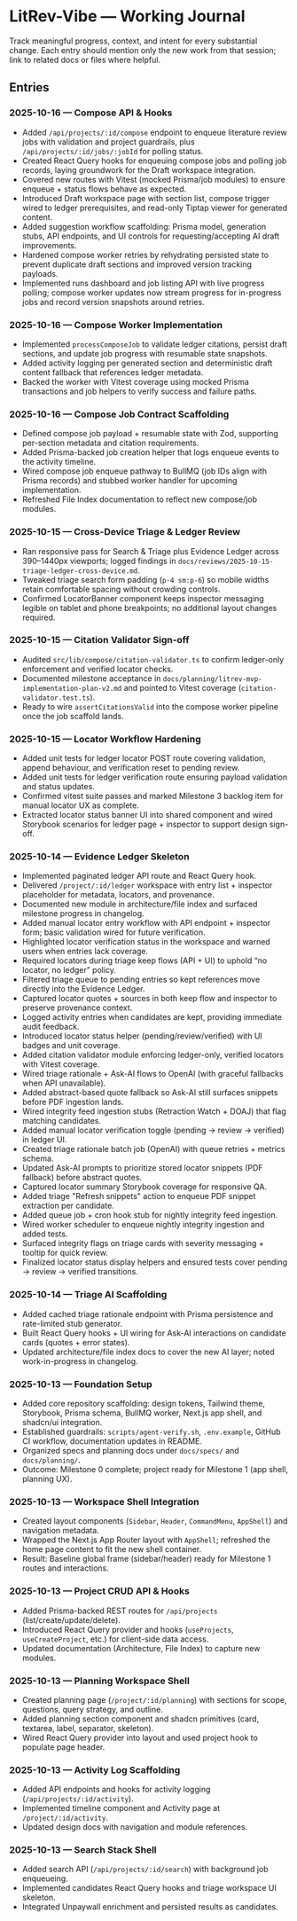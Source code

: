 # LitRev-Vibe — Working Journal

Track meaningful progress, context, and intent for every substantial change. Each entry should mention only the new work from that session; link to related docs or files where helpful.

## Entries

### 2025-10-16 — Compose API & Hooks
- Added `/api/projects/:id/compose` endpoint to enqueue literature review jobs with validation and project guardrails, plus `/api/projects/:id/jobs/:jobId` for polling status.
- Created React Query hooks for enqueuing compose jobs and polling job records, laying groundwork for the Draft workspace integration.
- Covered new routes with Vitest (mocked Prisma/job modules) to ensure enqueue + status flows behave as expected.
- Introduced Draft workspace page with section list, compose trigger wired to ledger prerequisites, and read-only Tiptap viewer for generated content.
- Added suggestion workflow scaffolding: Prisma model, generation stubs, API endpoints, and UI controls for requesting/accepting AI draft improvements.
- Hardened compose worker retries by rehydrating persisted state to prevent duplicate draft sections and improved version tracking payloads.
- Implemented runs dashboard and job listing API with live progress polling; compose worker updates now stream progress for in-progress jobs and record version snapshots around retries.

### 2025-10-16 — Compose Worker Implementation
- Implemented `processComposeJob` to validate ledger citations, persist draft sections, and update job progress with resumable state snapshots.
- Added activity logging per generated section and deterministic draft content fallback that references ledger metadata.
- Backed the worker with Vitest coverage using mocked Prisma transactions and job helpers to verify success and failure paths.

### 2025-10-16 — Compose Job Contract Scaffolding
- Defined compose job payload + resumable state with Zod, supporting per-section metadata and citation requirements.
- Added Prisma-backed job creation helper that logs enqueue events to the activity timeline.
- Wired compose job enqueue pathway to BullMQ (job IDs align with Prisma records) and stubbed worker handler for upcoming implementation.
- Refreshed File Index documentation to reflect new compose/job modules.

### 2025-10-15 — Cross-Device Triage & Ledger Review
- Ran responsive pass for Search & Triage plus Evidence Ledger across 390–1440px viewports; logged findings in `docs/reviews/2025-10-15-triage-ledger-cross-device.md`.
- Tweaked triage search form padding (`p-4 sm:p-6`) so mobile widths retain comfortable spacing without crowding controls.
- Confirmed LocatorBanner component keeps inspector messaging legible on tablet and phone breakpoints; no additional layout changes required.

### 2025-10-15 — Citation Validator Sign-off
- Audited `src/lib/compose/citation-validator.ts` to confirm ledger-only enforcement and verified locator checks.
- Documented milestone acceptance in `docs/planning/litrev-mvp-implementation-plan-v2.md` and pointed to Vitest coverage (`citation-validator.test.ts`).
- Ready to wire `assertCitationsValid` into the compose worker pipeline once the job scaffold lands.

### 2025-10-15 — Locator Workflow Hardening
- Added unit tests for ledger locator POST route covering validation, append behaviour, and verification reset to pending review.
- Added unit tests for ledger verification route ensuring payload validation and status updates.
- Confirmed vitest suite passes and marked Milestone 3 backlog item for manual locator UX as complete.
- Extracted locator status banner UI into shared component and wired Storybook scenarios for ledger page + inspector to support design sign-off.

### 2025-10-14 — Evidence Ledger Skeleton
- Implemented paginated ledger API route and React Query hook.
- Delivered `/project/:id/ledger` workspace with entry list + inspector placeholder for metadata, locators, and provenance.
- Documented new module in architecture/file index and surfaced milestone progress in changelog.
- Added manual locator entry workflow with API endpoint + inspector form; basic validation wired for future verification.
- Highlighted locator verification status in the workspace and warned users when entries lack coverage.
- Required locators during triage keep flows (API + UI) to uphold “no locator, no ledger” policy.
- Filtered triage queue to pending entries so kept references move directly into the Evidence Ledger.
- Captured locator quotes + sources in both keep flow and inspector to preserve provenance context.
- Logged activity entries when candidates are kept, providing immediate audit feedback.
- Introduced locator status helper (pending/review/verified) with UI badges and unit coverage.
- Added citation validator module enforcing ledger-only, verified locators with Vitest coverage.
- Wired triage rationale + Ask-AI flows to OpenAI (with graceful fallbacks when API unavailable).
- Added abstract-based quote fallback so Ask-AI still surfaces snippets before PDF ingestion lands.
- Wired integrity feed ingestion stubs (Retraction Watch + DOAJ) that flag matching candidates.
- Added manual locator verification toggle (pending → review → verified) in ledger UI.
- Created triage rationale batch job (OpenAI) with queue retries + metrics schema.
- Updated Ask-AI prompts to prioritize stored locator snippets (PDF fallback) before abstract quotes.
- Captured locator summary Storybook coverage for responsive QA.
- Added triage "Refresh snippets" action to enqueue PDF snippet extraction per candidate.
- Added queue job + cron hook stub for nightly integrity feed ingestion.
- Wired worker scheduler to enqueue nightly integrity ingestion and added tests.
- Surfaced integrity flags on triage cards with severity messaging + tooltip for quick review.
- Finalized locator status display helpers and ensured tests cover pending → review → verified transitions.

### 2025-10-14 — Triage AI Scaffolding
- Added cached triage rationale endpoint with Prisma persistence and rate-limited stub generator.
- Built React Query hooks + UI wiring for Ask-AI interactions on candidate cards (quotes + error states).
- Updated architecture/file index docs to cover the new AI layer; noted work-in-progress in changelog.

### 2025-10-13 — Foundation Setup
- Added core repository scaffolding: design tokens, Tailwind theme, Storybook, Prisma schema, BullMQ worker, Next.js app shell, and shadcn/ui integration.
- Established guardrails: `scripts/agent-verify.sh`, `.env.example`, GitHub CI workflow, documentation updates in README.
- Organized specs and planning docs under `docs/specs/` and `docs/planning/`.
- Outcome: Milestone 0 complete; project ready for Milestone 1 (app shell, planning UX).

### 2025-10-13 — Workspace Shell Integration
- Created layout components (`Sidebar`, `Header`, `CommandMenu`, `AppShell`) and navigation metadata.
- Wrapped the Next.js App Router layout with `AppShell`; refreshed the home page content to fit the new shell container.
- Result: Baseline global frame (sidebar/header) ready for Milestone 1 routes and interactions.
### 2025-10-13 — Project CRUD API & Hooks
- Added Prisma-backed REST routes for `/api/projects` (list/create/update/delete).
- Introduced React Query provider and hooks (`useProjects`, `useCreateProject`, etc.) for client-side data access.
- Updated documentation (Architecture, File Index) to capture new modules.
### 2025-10-13 — Planning Workspace Shell
- Created planning page (`/project/:id/planning`) with sections for scope, questions, query strategy, and outline.
- Added planning section component and shadcn primitives (card, textarea, label, separator, skeleton).
- Wired React Query provider into layout and used project hook to populate page header.
### 2025-10-13 — Activity Log Scaffolding
- Added API endpoints and hooks for activity logging (`/api/projects/:id/activity`).
- Implemented timeline component and Activity page at `/project/:id/activity`.
- Updated design docs with navigation and module references.
### 2025-10-13 — Search Stack Shell
- Added search API (`/api/projects/:id/search`) with background job enqueueing.
- Implemented candidates React Query hooks and triage workspace UI skeleton.
- Integrated Unpaywall enrichment and persisted results as candidates.
